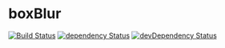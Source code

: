 # boxBlur

[![Build Status](https://travis-ci.org/nathanielinman/boxBlur.svg?branch=master)](https://travis-ci.org/nathanielinman/boxBlur) [![dependency Status](https://david-dm.org/nathanielinman/boxBlur/status.svg?style=flat)](https://david-dm.org/nathanielinman/boxBlur) [![devDependency Status](https://david-dm.org/nathanielinman/boxBlur/dev-status.svg?style=flat)](https://david-dm.org/nathanielinman/boxBlur#info=devDependencies)
